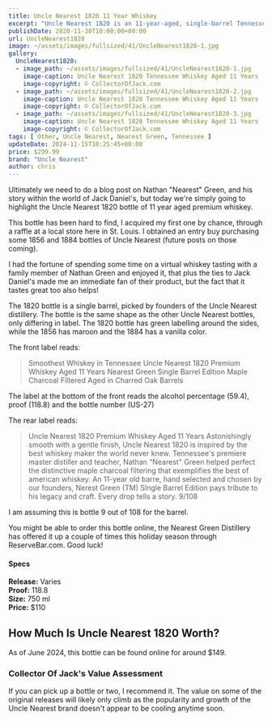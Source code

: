 ```yaml
---
title: Uncle Nearest 1820 11 Year Whiskey 
excerpt: "Uncle Nearest 1820 is an 11-year-aged, single-barrel Tennessee whiskey, bottled at 118.8 proof, honoring master distiller Nathan 'Nearest' Green."
publishDate: 2020-11-30T10:00:00+00:00
url: UncleNearest1820
image: ~/assets/images/fullsized/41/UncleNearest1820-1.jpg
gallery:
  UncleNearest1820:
  - image_path: ~/assets/images/fullsized/41/UncleNearest1820-1.jpg
    image-caption: Uncle Nearest 1820 Tennessee Whiskey Aged 11 Years
    image-copyright: © CollectorOfJack.com
  - image_path: ~/assets/images/fullsized/41/UncleNearest1820-2.jpg
    image-caption: Uncle Nearest 1820 Tennessee Whiskey Aged 11 Years
    image-copyright: © CollectorOfJack.com
  - image_path: ~/assets/images/fullsized/41/UncleNearest1820-3.jpg
    image-caption: Uncle Nearest 1820 Tennessee Whiskey Aged 11 Years
    image-copyright: © CollectorOfJack.com
tags: [ Other, Uncle Nearest, Nearest Green, Tennessee ]
updateDate: 2024-11-15T10:25:45+00:00
price: $299.99
brand: "Uncle Nearest"
author: chris
---
```

Ultimately we need to do a blog post on Nathan "Nearest" Green, and his story within the world of Jack Daniel's, but today we're simply going to highlight the Uncle Nearest 1820 bottle of 11 year aged premium whiskey. 

This bottle has been hard to find, I acquired my first one by chance, through a raffle at a local store here in St. Louis. I obtained an entry buy purchasing some 1856 and 1884 bottles of Uncle Nearest (future posts on those coming).

I had the fortune of spending some time on a virtual whiskey tasting with a family member of Nathan Green and enjoyed it, that plus the ties to Jack Daniel's made me an immediate fan of their product, but the fact that it tastes great too also helps!

The 1820 bottle is a single barrel, picked by founders of the Uncle Nearest distillery. The bottle is the same shape as the other Uncle Nearest bottles, only differing in label. The 1820 bottle has green labelling around the sides, while the 1856 has maroon and the 1884 has a vanilla color. 

The front label reads:

> Smoothest Whiskey in Tennessee
> Uncle Nearest 1820
> Premium Whiskey Aged 11 Years
> Nearest Green Single Barrel Edition
> Maple Charcoal Filtered
> Aged in Charred Oak Barrels

The label at the bottom of the front reads the alcohol percentage (59.4), proof (118.8) and the bottle number (US-27)

The rear label reads:

> Uncle Nearest 1820
> Premium Whiskey Aged 11 Years
> Astonishingly smooth with a gentle finish, Uncle Nearest 1820 is inspired by the best whiskey maker the world never knew. Tennessee's premiere master distiller and teacher, Nathan "Nearest" Green helped perfect the distinctive maple charcoal filtering that exemplifies the best of american whiskey.
> An 11-year old barre, hand selected and chosen by our founders, Nerest Green (TM) SIngle Barrel Edition pays tribute to his legacy and craft. Every drop tells a story.
> 9/108 

I am assuming this is bottle 9 out of 108 for the barrel.

You might be able to order this bottle online, the Nearest Green Distillery has offered it up a couple of times this holiday season through ReserveBar.com. Good luck!

#### Specs

**Release:** Varies  
**Proof:** 118.8  
**Size:** 750 ml  
**Price:** $110  

## How Much Is Uncle Nearest 1820 Worth?
As of June 2024, this bottle can be found online for around $149.

### Collector Of Jack's Value Assessment
If you can pick up a bottle or two, I recommend it. The value on some of the original releases will likely only climb as the popularity and growth of the Uncle Nearest brand doesn't appear to be cooling anytime soon.

